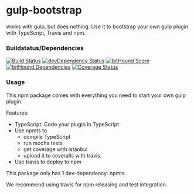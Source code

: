 # gulp-bootstrap
works with gulp, but does nothing. Use it to bootstrap your own gulp plugin with TypeScript, Travis and npm.

### Buildstatus/Dependencies
[![Build Status](https://travis-ci.org/pushrocks/gulp-bootstrap.svg?branch=master)](https://travis-ci.org/pushrocks/gulp-bootstrap)
[![devDependency Status](https://david-dm.org/pushrocks/gulp-bootstrap/dev-status.svg)](https://david-dm.org/pushrocks/gulp-bootstrap#info=devDependencies)
[![bitHound Score](https://www.bithound.io/github/pushrocks/gulp-bootstrap/badges/score.svg)](https://www.bithound.io/github/pushrocks/gulp-bootstrap)
[![bitHound Dependencies](https://www.bithound.io/github/pushrocks/gulp-bootstrap/badges/dependencies.svg)](https://www.bithound.io/github/pushrocks/gulp-bootstrap/master/dependencies/npm)
[![Coverage Status](https://coveralls.io/repos/github/pushrocks/gulp-bootstrap/badge.svg?branch=master)](https://coveralls.io/github/pushrocks/gulp-bootstrap?branch=master)

### Usage
This npm package comes with everything you need to start your own gulp plugin.

Features:

* TypeScript: Code your plugin in TypeScript
* Use npmts to
  * compile TypeScript
  * run mocha tests
  * get coverage with istanbul
  * upload it to coveralls with travis.
* Use travis to deploy to npm

This package only has 1 dev-dependency: npmts

We recommend using travis for npm releasing and test integration.

